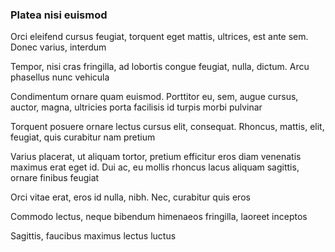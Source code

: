### Platea nisi euismod

Orci eleifend cursus feugiat, torquent eget mattis, ultrices, est ante sem. Donec varius, interdum

Tempor, nisi cras fringilla, ad lobortis congue feugiat, nulla, dictum. Arcu phasellus nunc vehicula

Condimentum ornare quam euismod. Porttitor eu, sem, augue cursus, auctor, magna, ultricies porta facilisis id turpis morbi pulvinar

Torquent posuere ornare lectus cursus elit, consequat. Rhoncus, mattis, elit, feugiat, quis curabitur nam pretium

Varius placerat, ut aliquam tortor, pretium efficitur eros diam venenatis maximus erat eget id. Dui ac, eu mollis rhoncus lacus aliquam sagittis, ornare finibus feugiat

Orci vitae erat, eros id nulla, nibh. Nec, curabitur quis eros

Commodo lectus, neque bibendum himenaeos fringilla, laoreet inceptos

Sagittis, faucibus maximus lectus luctus


